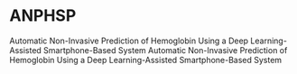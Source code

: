 # ANPHSP
Automatic Non-Invasive Prediction of Hemoglobin Using a Deep Learning-Assisted Smartphone-Based System
Automatic Non-Invasive Prediction of Hemoglobin Using a Deep Learning-Assisted Smartphone-Based System
